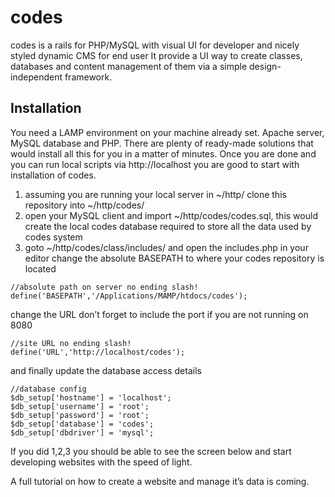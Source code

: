 codes
=====

codes is a rails for PHP/MySQL with visual UI for developer and nicely styled dynamic CMS for end user
It provide a UI way to create classes, databases and content management of them via a simple design-independent framework.

Installation
---
You need a LAMP environment on your machine already set. Apache server, MySQL database and PHP. There are plenty of ready-made solutions that would install all this for you in a matter of minutes.
Once you are done and you can run local scripts via http://localhost you are good to start with installation of codes.

1. assuming you are running your local server in ~/http/ clone this repository into ~/http/codes/
2. open your MySQL client and import ~/http/codes/codes.sql, this would create the local codes database required to store all the data used by codes system
3. goto ~/http/codes/class/includes/ and open the includes.php in your editor
change the absolute BASEPATH to where your codes repository is located
```
//absolute path on server no ending slash!
define('BASEPATH','/Applications/MAMP/htdocs/codes');
```
change the URL don’t forget to include the port if you are not running on 8080
```
//site URL no ending slash!
define('URL','http://localhost/codes');
```
and finally update the database access details
```
//database config
$db_setup['hostname'] = 'localhost';
$db_setup['username'] = 'root';
$db_setup['password'] = 'root';
$db_setup['database'] = 'codes';
$db_setup['dbdriver'] = 'mysql';
```
If you did 1,2,3 you should be able to see the screen below and start developing websites with the speed of light.

A full tutorial on how to create a website and manage it’s data is coming.
